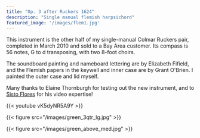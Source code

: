 ```yaml
---
title: "Op. 3 after Ruckers 1624"
description: "Single manual flemish harpsichord"
featured_image: '/images/flem1.jpg'
---
```


This instrument is the other half of my single-manual Colmar Ruckers pair, completed in March 2010 and sold to a
Bay Area customer. Its compass
is 56 notes, G to d transposing, with two 8-foot choirs.

The soundboard painting and nameboard lettering are by Elizabeth Fifield, and the Flemish papers in the
keywell and inner case are by Grant O'Brien. I painted the outer case and lid myself.

Many thanks to Elaine Thornburgh for testing out the new instrument, and to
[Sisto Flores](http://www.youtube.com/user/queswerte) for his video expertise! 

{{< youtube vK5dyNR5A9Y >}}

{{< figure src="/images/green_3qtr_lg.jpg" >}}

{{< figure src="/images/green_above_med.jpg" >}}
